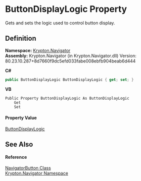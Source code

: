 # ButtonDisplayLogic Property


Gets and sets the logic used to control button display.



## Definition
**Namespace:** <a href="a21ac074-d119-3dc6-bd1c-d3a12c0128bc.md">Krypton.Navigator</a>  
**Assembly:** Krypton.Navigator (in Krypton.Navigator.dll) Version: 80.23.10.287+8d7660f9dc5efd033fabe008ebfb904beab6d444

**C#**
``` C#
public ButtonDisplayLogic ButtonDisplayLogic { get; set; }
```
**VB**
``` VB
Public Property ButtonDisplayLogic As ButtonDisplayLogic
	Get
	Set
```



#### Property Value
<a href="6144bbf4-82cb-50ad-36c9-0b2bbcbe260d.md">ButtonDisplayLogic</a>

## See Also


#### Reference
<a href="b5789161-5ec6-c628-89dc-1f832a858116.md">NavigatorButton Class</a>  
<a href="a21ac074-d119-3dc6-bd1c-d3a12c0128bc.md">Krypton.Navigator Namespace</a>  
